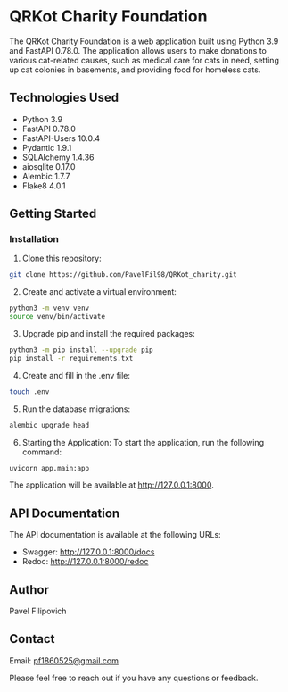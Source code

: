# QRKot Charity Foundation

The QRKot Charity Foundation is a web application built using Python 3.9 and FastAPI 0.78.0. The application allows users to make donations to various cat-related causes, such as medical care for cats in need, setting up cat colonies in basements, and providing food for homeless cats.

## Technologies Used

- Python 3.9
- FastAPI 0.78.0
- FastAPI-Users 10.0.4
- Pydantic 1.9.1
- SQLAlchemy 1.4.36
- aiosqlite 0.17.0
- Alembic 1.7.7
- Flake8 4.0.1

## Getting Started

### Installation

1. Clone this repository:

```bash
git clone https://github.com/PavelFil98/QRKot_charity.git
```
2. Create and activate a virtual environment:
```bash
python3 -m venv venv
source venv/bin/activate
```
3. Upgrade pip and install the required packages:
```bash
python3 -m pip install --upgrade pip
pip install -r requirements.txt
```
4. Create and fill in the .env file:
```bash
touch .env
```
5. Run the database migrations:
```bash
alembic upgrade head
```
6. Starting the Application: To start the application, run the following command:
```bash
uvicorn app.main:app
```
The application will be available at http://127.0.0.1:8000.

## API Documentation

The API documentation is available at the following URLs:

- Swagger: http://127.0.0.1:8000/docs
- Redoc: http://127.0.0.1:8000/redoc

## Author

Pavel Filipovich

## Contact

Email: pf1860525@gmail.com

Please feel free to reach out if you have any questions or feedback.
